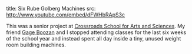 title: Six Rube Golberg Machines
src: http://www.youtube.com/embed/dFWHbRApS3c

This was a senior project at [Crossroads School for Arts and Sciences](http://xrds.org). My friend [Gage Boozan](http://soundcloud.com/gage-boozan) and I stopped attending classes for the last six weeks of the school year and instead spent all day inside a tiny, unused weight room building machines.
